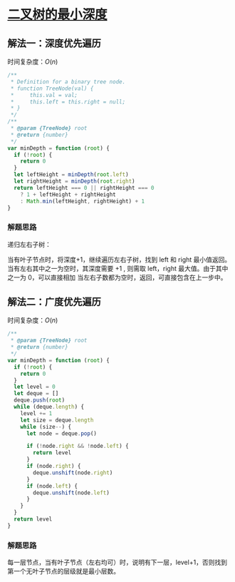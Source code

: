 # [二叉树的最小深度](https://leetcode-cn.com/problems/minimum-depth-of-binary-tree/description/)

## 解法一：深度优先遍历

时间复杂度：$O(n)$

```javascript
/**
 * Definition for a binary tree node.
 * function TreeNode(val) {
 *     this.val = val;
 *     this.left = this.right = null;
 * }
 */
/**
 * @param {TreeNode} root
 * @return {number}
 */
var minDepth = function (root) {
  if (!root) {
    return 0
  }
  let leftHeight = minDepth(root.left)
  let rightHeight = minDepth(root.right)
  return leftHeight === 0 || rightHeight === 0
    ? 1 + leftHeight + rightHeight
    : Math.min(leftHeight, rightHeight) + 1
}
```



### 解题思路

递归左右子树：

当有叶子节点时，将深度+1，继续遍历左右子树，找到 left 和 right 最小值返回。
当有左右其中之一为空时，其深度需要 +1 , 则需取 left，right 最大值。由于其中之一为 0，可以直接相加
当左右子数都为空时，返回，可直接包含在上一步中。



## 解法二：广度优先遍历

 时间复杂度：$O(n)$

```javascript
/**
 * @param {TreeNode} root
 * @return {number}
 */
var minDepth = function (root) {
  if (!root) {
    return 0
  }
  let level = 0
  let deque = []
  deque.push(root)
  while (deque.length) {
    level += 1
    let size = deque.length
    while (size--) {
      let node = deque.pop()

      if (!node.right && !node.left) {
        return level
      }
      if (node.right) {
        deque.unshift(node.right)
      }
      if (node.left) {
        deque.unshift(node.left)
      }
    }
  }
  return level
}
```



### 解题思路

每一层节点，当有叶子节点（左右均可）时，说明有下一层，level+1，否则找到第一个无叶子节点的层级就是最小层数。